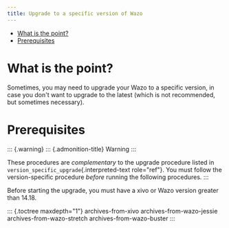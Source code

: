 ```yaml
---
title: Upgrade to a specific version of Wazo
---
```


-   [What is the point?](#what-is-the-point)
-   [Prerequisites](#prerequisites)

What is the point?
==================

Sometimes, you may need to upgrade your Wazo to a specific version, in
case you don\'t want to upgrade to the latest (which is not recommended,
but sometimes necessary).

Prerequisites
=============

::: {.warning}
::: {.admonition-title}
Warning
:::

These procedures are *complementary* to the upgrade procedure listed in
`version_specific_upgrade`{.interpreted-text role="ref"}. You must
follow the version-specific procedure *before* running the following
procedures.
:::

Before starting the upgrade, you must have a xivo or Wazo version
greater than 14.18.

::: {.toctree maxdepth="1"}
archives-from-xivo archives-from-wazo-jessie archives-from-wazo-stretch
archives-from-wazo-buster
:::
